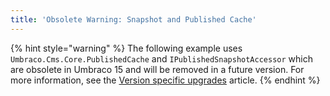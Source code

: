 ```yaml
---
title: 'Obsolete Warning: Snapshot and Published Cache'
---
```


{% hint style="warning" %}
The following example uses `Umbraco.Cms.Core.PublishedCache` and `IPublishedSnapshotAccessor` which are obsolete in Umbraco 15 and will be removed in a future version. For more information, see the [Version specific upgrades](../../fundamentals/setup/upgrading/version-specific/#umbraco-15) article.
{% endhint %}
